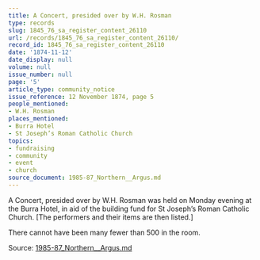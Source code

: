 ```yaml
---
title: A Concert, presided over by W.H. Rosman
type: records
slug: 1845_76_sa_register_content_26110
url: /records/1845_76_sa_register_content_26110/
record_id: 1845_76_sa_register_content_26110
date: '1874-11-12'
date_display: null
volume: null
issue_number: null
page: '5'
article_type: community_notice
issue_reference: 12 November 1874, page 5
people_mentioned:
- W.H. Rosman
places_mentioned:
- Burra Hotel
- St Joseph’s Roman Catholic Church
topics:
- fundraising
- community
- event
- church
source_document: 1985-87_Northern__Argus.md
---
```


A Concert, presided over by W.H. Rosman was held on Monday evening at the Burra Hotel, in aid of the building fund for St Joseph’s Roman Catholic Church.  [The performers and their items are then listed.]

There cannot have been many fewer than 500 in the room.

Source: [1985-87_Northern__Argus.md](/downloads/markdown/1985-87_Northern__Argus.md)
